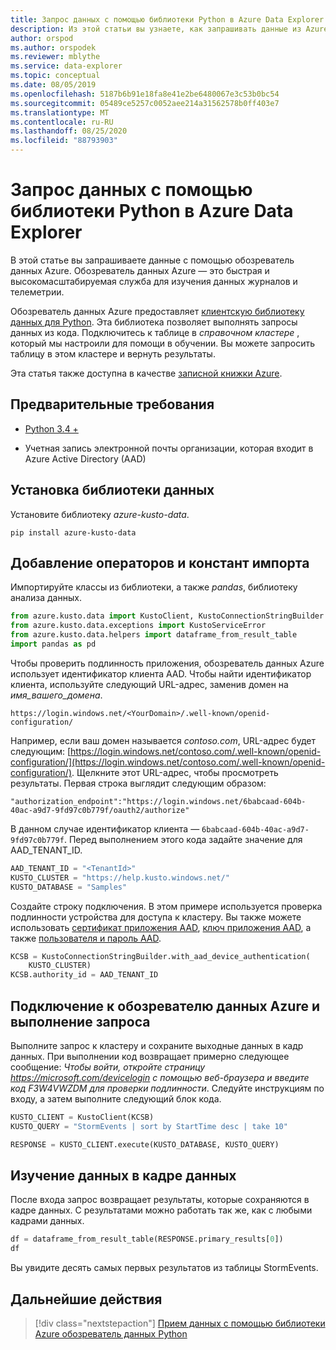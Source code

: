 ```yaml
---
title: Запрос данных с помощью библиотеки Python в Azure Data Explorer
description: Из этой статьи вы узнаете, как запрашивать данные из Azure обозреватель данных с помощью Python.
author: orspod
ms.author: orspodek
ms.reviewer: mblythe
ms.service: data-explorer
ms.topic: conceptual
ms.date: 08/05/2019
ms.openlocfilehash: 5187b6b91e18fa8e41e2be6480067e3c53b0bc54
ms.sourcegitcommit: 05489ce5257c0052aee214a31562578b0ff403e7
ms.translationtype: MT
ms.contentlocale: ru-RU
ms.lasthandoff: 08/25/2020
ms.locfileid: "88793903"
---
```

# <a name="query-data-using-the-azure-data-explorer-python-library"></a>Запрос данных с помощью библиотеки Python в Azure Data Explorer

В этой статье вы запрашиваете данные с помощью обозреватель данных Azure. Обозреватель данных Azure — это быстрая и высокомасштабируемая служба для изучения данных журналов и телеметрии.

Обозреватель данных Azure предоставляет [клиентскую библиотеку данных для Python](https://github.com/Azure/azure-kusto-python/tree/master/azure-kusto-data). Эта библиотека позволяет выполнять запросы данных из кода. Подключитесь к таблице в *справочном кластере* , который мы настроили для помощи в обучении. Вы можете запросить таблицу в этом кластере и вернуть результаты.

Эта статья также доступна в качестве [записной книжки Azure](https://notebooks.azure.com/ManojRaheja/libraries/KustoPythonSamples/html/QueryKusto.ipynb).

## <a name="prerequisites"></a>Предварительные требования

* [Python 3.4 +](https://www.python.org/downloads/)

* Учетная запись электронной почты организации, которая входит в Azure Active Directory (AAD)

## <a name="install-the-data-library"></a>Установка библиотеки данных

Установите библиотеку *azure-kusto-data*.

```
pip install azure-kusto-data
```

## <a name="add-import-statements-and-constants"></a>Добавление операторов и констант импорта

Импортируйте классы из библиотеки, а также *pandas*, библиотеку анализа данных.

```python
from azure.kusto.data import KustoClient, KustoConnectionStringBuilder
from azure.kusto.data.exceptions import KustoServiceError
from azure.kusto.data.helpers import dataframe_from_result_table
import pandas as pd
```

Чтобы проверить подлинность приложения, обозреватель данных Azure использует идентификатор клиента AAD. Чтобы найти идентификатор клиента, используйте следующий URL-адрес, заменив домен на *имя_вашего_домена*.

```
https://login.windows.net/<YourDomain>/.well-known/openid-configuration/
```

Например, если ваш домен называется *contoso.com*, URL-адрес будет следующим: [https://login.windows.net/contoso.com/.well-known/openid-configuration/](https://login.windows.net/contoso.com/.well-known/openid-configuration/). Щелкните этот URL-адрес, чтобы просмотреть результаты. Первая строка выглядит следующим образом:

```
"authorization_endpoint":"https://login.windows.net/6babcaad-604b-40ac-a9d7-9fd97c0b779f/oauth2/authorize"
```

В данном случае идентификатор клиента — `6babcaad-604b-40ac-a9d7-9fd97c0b779f`. Перед выполнением этого кода задайте значение для AAD_TENANT_ID.

```python
AAD_TENANT_ID = "<TenantId>"
KUSTO_CLUSTER = "https://help.kusto.windows.net/"
KUSTO_DATABASE = "Samples"
```

Создайте строку подключения. В этом примере используется проверка подлинности устройства для доступа к кластеру. Вы также можете использовать [сертификат приложения AAD](https://github.com/Azure/azure-kusto-python/blob/master/azure-kusto-data/tests/sample.py#L24), [ключ приложения AAD](https://github.com/Azure/azure-kusto-python/blob/master/azure-kusto-data/tests/sample.py#L20), а также [пользователя и пароль AAD](https://github.com/Azure/azure-kusto-python/blob/master/azure-kusto-data/tests/sample.py#L34).

```python
KCSB = KustoConnectionStringBuilder.with_aad_device_authentication(
    KUSTO_CLUSTER)
KCSB.authority_id = AAD_TENANT_ID
```

## <a name="connect-to-azure-data-explorer-and-execute-a-query"></a>Подключение к обозревателю данных Azure и выполнение запроса

Выполните запрос к кластеру и сохраните выходные данных в кадр данных. При выполнении код возвращает примерно следующее сообщение: *Чтобы войти, откройте страницу https://microsoft.com/devicelogin с помощью веб-браузера и введите код F3W4VWZDM для проверки подлинности*. Следуйте инструкциям по входу, а затем выполните следующий блок кода.

```python
KUSTO_CLIENT = KustoClient(KCSB)
KUSTO_QUERY = "StormEvents | sort by StartTime desc | take 10"

RESPONSE = KUSTO_CLIENT.execute(KUSTO_DATABASE, KUSTO_QUERY)
```

## <a name="explore-data-in-dataframe"></a>Изучение данных в кадре данных

После входа запрос возвращает результаты, которые сохраняются в кадре данных. С результатами можно работать так же, как с любыми кадрами данных.

```python
df = dataframe_from_result_table(RESPONSE.primary_results[0])
df
```

Вы увидите десять самых первых результатов из таблицы StormEvents.

## <a name="next-steps"></a>Дальнейшие действия

> [!div class="nextstepaction"]
> [Прием данных с помощью библиотеки Azure обозреватель данных Python](python-ingest-data.md)
